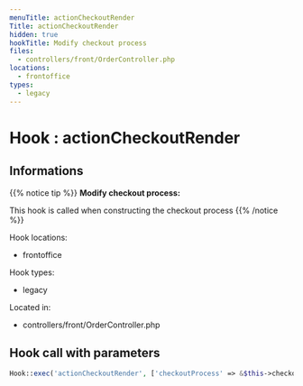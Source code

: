 ```yaml
---
menuTitle: actionCheckoutRender
Title: actionCheckoutRender
hidden: true
hookTitle: Modify checkout process
files:
  - controllers/front/OrderController.php
locations:
  - frontoffice
types:
  - legacy
---
```


# Hook : actionCheckoutRender

## Informations

{{% notice tip %}}
**Modify checkout process:** 

This hook is called when constructing the checkout process
{{% /notice %}}

Hook locations: 
  - frontoffice

Hook types: 
  - legacy

Located in: 
  - controllers/front/OrderController.php

## Hook call with parameters

```php
Hook::exec('actionCheckoutRender', ['checkoutProcess' => &$this->checkoutProcess]);
```